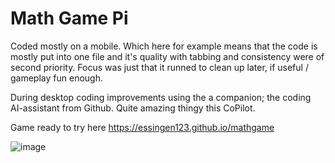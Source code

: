# Math Game Pi
Coded mostly on a mobile. Which here for example means that the code is mostly put into one file and it's quality with tabbing and consistency were of second priority. 
 Focus was just that it runned to clean up later, if useful / gameplay fun enough. 
 
 During desktop coding improvements using the a companion; the coding AI-assistant from Github. Quite amazing thingy this CoPilot. 

Game ready to try here
https://essingen123.github.io/mathgame


![image](https://user-images.githubusercontent.com/20803840/151665677-3da049d3-4c5d-4935-b8e2-8b85fb4a1cd8.png)

